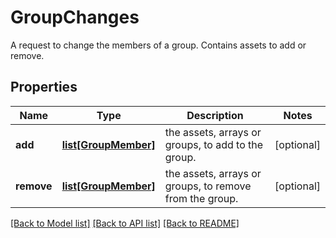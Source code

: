 # GroupChanges

A request to change the members of a group. Contains assets to add or remove.

## Properties

| Name       | Type                                    | Description                                             | Notes      |
| ---------- | --------------------------------------- | ------------------------------------------------------- | ---------- |
| **add**    | [**list[GroupMember]**](GroupMember.md) | the assets, arrays or groups, to add to the group.      | [optional] |
| **remove** | [**list[GroupMember]**](GroupMember.md) | the assets, arrays or groups, to remove from the group. | [optional] |

[[Back to Model list]](../README.md#documentation-for-models) [[Back to API list]](../README.md#documentation-for-api-endpoints) [[Back to README]](../README.md)
